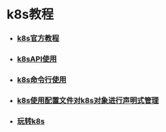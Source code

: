 # k8s教程

- ### [k8s官方教程](https://kubernetes.io/zh/docs/home/)
- ### [k8sAPI使用](https://kubernetes.io/docs/reference/generated/kubernetes-api/v1.19/#-strong-api-overview-strong-)
- ### [k8s命令行使用](https://kubernetes.io/docs/reference/generated/kubectl/kubectl-commands#-strong-getting-started-strong-)
- ### [k8s使用配置文件对k8s对象进行声明式管理](https://kubernetes.io/zh/docs/tasks/manage-kubernetes-objects/declarative-config/)
- ### [玩转k8s](http://labs.play-with-k8s.com/)